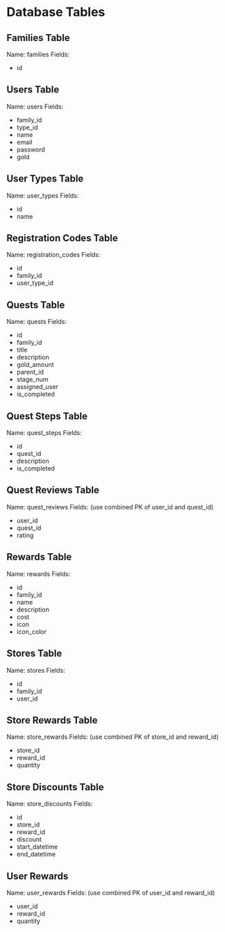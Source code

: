 # Database Tables

## Families Table

Name: families
Fields:

- id

## Users Table

Name: users
Fields:

- family_id
- type_id
- name
- email
- password
- gold

## User Types Table

Name: user_types
Fields:

- id
- name

## Registration Codes Table

Name: registration_codes
Fields:

- id
- family_id
- user_type_id

## Quests Table

Name: quests
Fields:

- id
- family_id
- title
- description
- gold_amount
- parent_id
- stage_num
- assigned_user
- is_completed

## Quest Steps Table

Name: quest_steps
Fields:

- id
- quest_id
- description
- is_completed

## Quest Reviews Table

Name: quest_reviews
Fields: (use combined PK of user_id and quest_id)

- user_id
- quest_id
- rating

## Rewards Table

Name: rewards
Fields:

- id
- family_id
- name
- description
- cost
- icon
- icon_color

## Stores Table

Name: stores
Fields:

- id
- family_id
- user_id

## Store Rewards Table

Name: store_rewards
Fields: (use combined PK of store_id and reward_id)

- store_id
- reward_id
- quantity

## Store Discounts Table

Name: store_discounts
Fields:

- id
- store_id
- reward_id
- discount
- start_datetime
- end_datetime

## User Rewards

Name: user_rewards
Fields: (use combined PK of user_id and reward_id)

- user_id
- reward_id
- quantity
